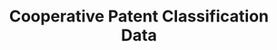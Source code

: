 ---
bigquery: https://console.cloud.google.com/bigquery?p=patents-public-data&d=cpc&page=dataset
citation: '“Cooperative Patent Classification” by the EPO and USPTO, for public use. '
contributors: EPO, USPTO
cost: None
description: Cooperative Patent Classification Data contains the scheme and definitions
  of the Cooperative Patent Classification system for classifying patent documents.
  The CPC is the result of a partnership between the EPO and the USPTO in their joint
  effort to develop a common, internationally compatible classification system for
  technical documents, in particular patent publications, which will be used by both
  offices in the patent granting process
documentation: https://www.cooperativepatentclassification.org/cpcSchemeAndDefinitions
last_edit: 04/11/2022, 23:44:49
location: https://www.cooperativepatentclassification.org/index
maintained_by: USPTO, EPO
schema_fields:
- applicationReferences
- date_revised
- status
- title_part
- child_groups
- dateRevised
- limitingReferences
- breakdownCode
- level
- parents
- limiting_references
- title_full
- informative_references
- childGroups
- informativeReferences
- breakdown_code
- additional_only
- residualReferences
- not_allocatable
- titleFull
- titlePart
- sizeCache
- residual_references
- children
- definition
- application_references
- synonyms
- ipc_concordant
- symbol
- ipcConcordant
- glossary
- notAllocatable
shortname: cooperative_patent_classification
tags:
- patents
- science
title: Cooperative Patent Classification Data
uuid: 984374a7-16e9-4b35-9445-458daceb01bf
---
